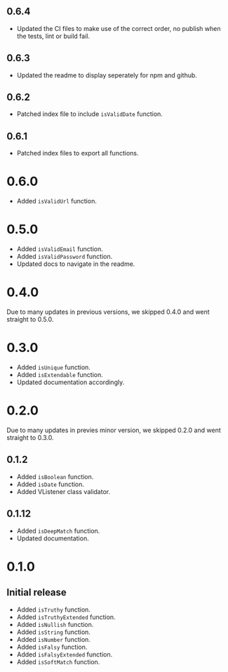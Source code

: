 ## 0.6.4

- Updated the CI files to make use of the correct order, no publish when the tests, lint or build fail.

## 0.6.3

- Updated the readme to display seperately for npm and github.

## 0.6.2

- Patched index file to include `isValidDate` function.

## 0.6.1

- Patched index files to export all functions.

# 0.6.0

- Added `isValidUrl` function.

# 0.5.0

- Added `isValidEmail` function.
- Added `isValidPassword` function.
- Updated docs to navigate in the readme.

# 0.4.0

Due to many updates in previous versions, we skipped 0.4.0 and went straight to 0.5.0.

# 0.3.0

- Added `isUnique` function.
- Added `isExtendable` function.
- Updated documentation accordingly.

# 0.2.0

Due to many updates in previes minor version, we skipped 0.2.0 and went straight to 0.3.0.

## 0.1.2

- Added `isBoolean` function.
- Added `isDate` function.
- Added VListener class validator.

## 0.1.12

- Added `isDeepMatch` function.
- Updated documentation.

# 0.1.0

## Initial release

- Added `isTruthy` function.
- Added `isTruthyExtended` function.
- Added `isNullish` function.
- Added `isString` function.
- Added `isNumber` function.
- Added `isFalsy` function.
- Added `isFalsyExtended` function.
- Added `isSoftMatch` function.

